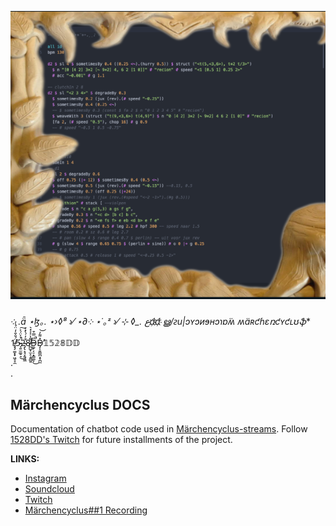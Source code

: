 ![](stream_1.png)<br /><br />
**༶ .ǟ ⋆_ɮ｡. ⋆›◊⁸ ›⁄ ⋆_∂༶ ⋆˙｡ᶻ ›⁄ ⊹ ◊_.* عd҉d҉ ൠ/ꙅu|ɔʏɔᴎɘʜɔɿɒ̈ʍ ʍäʀƈɦɛռƈʏƈʟʊֆ**<br />
1̸̵̡̡͚͙͓͖̝̞̼̈́̐̐̒̈́̾5̴̵̘͍̫͚̠͉̈́͐̈́͐̚͜͠2̴̴̡̢̝̘̞͍͖̼͒̓́̀̽͐8̵̸̪̺̟̫̝͕͍̻͍͌̔͐͐̽͛D̵̴͚̙͔̠͓͇͚͕͆̿͒̚̚͜D̴̵̡͎͍͇̪͙̞̪̼̽͌̓̕̕͝𝟙𝟝𝟚𝟠𝔻𝔻

.<br />
.
## Märchencyclus DOCS

Documentation of chatbot code used in [Märchencyclus-streams](https://drive.google.com/file/d/1_4hBziRUHGyFvanUGl120_3g_cLNEPoJ/view?usp=sharing). Follow [1528DD's Twitch](https://www.twitch.tv/1528dd) for future installments of the project.


**LINKS:**

* [Instagram](https://www.instagram.com/wannes_dewit/)
* [Soundcloud](https://soundcloud.com/1528dd)
* [Twitch](https://www.twitch.tv/1528dd)
* [Märchencyclus##1 Recording](https://drive.google.com/file/d/1_4hBziRUHGyFvanUGl120_3g_cLNEPoJ/view?usp=sharing)
